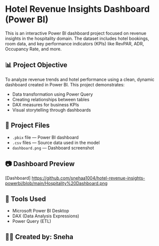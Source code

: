 # Hotel Revenue Insights Dashboard (Power BI)

This is an interactive Power BI dashboard project focused on revenue insights in the hospitality domain. The dataset includes hotel bookings, room data, and key performance indicators (KPIs) like RevPAR, ADR, Occupancy Rate, and more.

## 📊 Project Objective

To analyze revenue trends and hotel performance using a clean, dynamic dashboard created in Power BI. This project demonstrates:

- Data transformation using Power Query
- Creating relationships between tables
- DAX measures for business KPIs
- Visual storytelling through dashboards

## 📁 Project Files

- `.pbix` file — Power BI dashboard  
- `.csv` files — Source data used in the model  
- `dashboard.png` — Dashboard screenshot

## 📷 Dashboard Preview

[Dashboard] https://github.com/snehaa1004/hotel-revenue-insights-powerbi/blob/main/Hospitality%20Dashboard.png

## 🔧 Tools Used

- Microsoft Power BI Desktop
- DAX (Data Analysis Expressions)
- Power Query (ETL)

## 👩‍💻 Created by: Sneha

